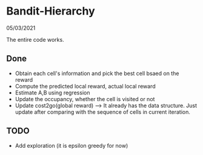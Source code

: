 # Bandit-Hierarchy
05/03/2021

The entire code works.
## Done
* Obtain each cell's information and pick the best cell bsaed on the reward
* Compute the predicted local reward, actual local reward
* Estimate A,B using regression
* Update the occupancy, whether the cell is visited or not
* Update cost2go(global reward) --> It already has the data structure. Just update after comparing with the sequence of cells in current iteration.

## TODO
* Add exploration (it is epsilon greedy for now)

